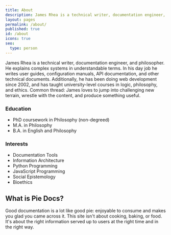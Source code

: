```yaml
---
title: About
description: James Rhea is a technical writer, documentation engineer, and philosopher who specializes in making difficult concepts easy to understand.
layout: pages
permalink: /about/
published: true
id: /about
icons: true
seo:
  type: person
---
```


James Rhea is a technical writer, documentation engineer, and philosopher. He explains complex systems in understandable terms. In his day job he writes user guides, configuration manuals, API documentation, and other technical documents. Additionally, he has been doing web development since 2002, and has taught university-level courses in logic, philosophy, and ethics. Common thread: James loves to jump into challenging new terrain, wrestle with the content, and produce something useful.

### Education

- PhD coursework in Philosophy (non-degreed)
- M.A. in Philosophy
- B.A. in English and Philosophy

### Interests

- Documentation Tools
- Information Architecture
- Python Programming
- JavaScript Programming
- Social Epistemology
- Bioethics

## What is Pie Docs?

Good documentation is a lot like good pie: enjoyable to consume and makes you glad you came across it. This site isn't about cooking, baking, or food. It's about the right information served up to users at the right time and in the right way.
